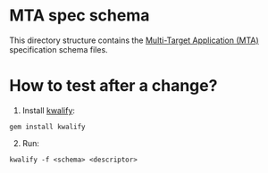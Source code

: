 # MTA spec schema
This directory structure contains the [Multi-Target Application (MTA)](https://www.sap.com/documents/2016/06/e2f618e4-757c-0010-82c7-eda71af511fa.html) specification schema files.

# How to test after a change?
1. Install [kwalify](http://www.kuwata-lab.com/kwalify/):
```
gem install kwalify
```
2. Run:
```
kwalify -f <schema> <descriptor>
```
